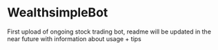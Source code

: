 # WealthsimpleBot

First upload of ongoing stock trading bot, readme will be updated in the near future with information about usage + tips
